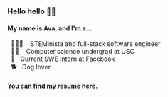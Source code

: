 ### Hello hello 👋🏼
####   My name is Ava, and I'm a...  
&nbsp; 👩🏻‍💻 &nbsp;&nbsp; STEMinista and full-stack software engineer  
&nbsp; ✌🏼 &nbsp;&nbsp; Computer science undergrad at USC  
&nbsp; 💙 &nbsp;&nbsp;Current SWE intern at Facebook  
&nbsp; 🐕 &nbsp;&nbsp;Dog lover

#### You can find my resume [here.](https://drive.google.com/file/d/1wmnO-R1GRdfdg7Nz0nYe6oDVnnp7aqPC/view?usp=sharing)
<!--
**AvaDeLaCruz/AvaDeLaCruz** is a ✨ _special_ ✨ repository because its `README.md` (this file) appears on your GitHub profile.

Here are some ideas to get you started:

- 🔭 I’m currently working on ...
- 🌱 I’m currently learning ...
- 👯 I’m looking to collaborate on ...
- 🤔 I’m looking for help with ...
- 💬 Ask me about ...
- 📫 How to reach me: ...
- 😄 Pronouns: ...
- ⚡ Fun fact: ...
-->
 
